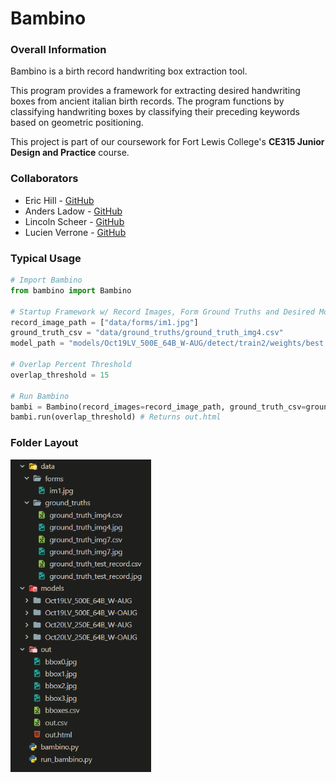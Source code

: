 # Bambino

### Overall Information
Bambino is a birth record handwriting box extraction tool.

This program provides a framework for extracting desired handwriting boxes
from ancient italian birth records. The program functions by classifying 
handwriting boxes by classifying their preceding keywords based on 
geometric positioning.

This project is part of our coursework for Fort Lewis College's **CE315 Junior Design and Practice** course.

### Collaborators
- Eric Hill - [GitHub](https://github.com/EricJHill)
- Anders Ladow - [GitHub](https://github.com/amladow)
- Lincoln Scheer - [GitHub](https://github.com/BikeLinc)
- Lucien Verrone - [GitHub](https://github.com/lucienverrone)

### Typical Usage
```python
# Import Bambino
from bambino import Bambino

# Startup Framework w/ Record Images, Form Ground Truths and Desired Model
record_image_path = ["data/forms/im1.jpg"]
ground_truth_csv = "data/ground_truths/ground_truth_img4.csv"
model_path = "models/Oct19LV_500E_64B_W-AUG/detect/train2/weights/best.pt"

# Overlap Percent Threshold
overlap_threshold = 15

# Run Bambino
bambi = Bambino(record_images=record_image_path, ground_truth_csv=ground_truth_csv, model_path=model_path)
bambi.run(overlap_threshold) # Returns out.html
```

### Folder Layout
<img src="folder_structure.png" height="500" />
